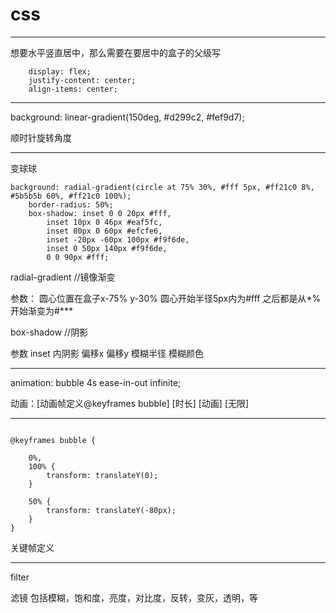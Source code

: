 # css

***

想要水平竖直居中，那么需要在要居中的盒子的父级写

```
    display: flex;
    justify-content: center;
    align-items: center;
```

***

background: linear-gradient(150deg, #d299c2, #fef9d7);

顺时针旋转角度

***

变球球

```
background: radial-gradient(circle at 75% 30%, #fff 5px, #ff21c0 8%, #5b5b5b 60%, #ff21c0 100%);
    border-radius: 50%;
    box-shadow: inset 0 0 20px #fff,
        inset 10px 0 46px #eaf5fc,
        inset 80px 0 60px #efcfe6,
        inset -20px -60px 100px #f9f6de,
        inset 0 50px 140px #f9f6de,
        0 0 90px #fff;
```

radial-gradient //镜像渐变

参数：
圆心位置在盒子x-75% y-30%
圆心开始半径5px内为#fff
之后都是从*%开始渐变为#***

box-shadow //阴影

参数
inset 内阴影 偏移x 偏移y 模糊半径 模糊颜色

***

animation: bubble 4s ease-in-out infinite;

动画：[动画帧定义@keyframes bubble] [时长] [动画] [无限]

*** 

```

@keyframes bubble {

    0%,
    100% {
        transform: translateY(0);
    }

    50% {
        transform: translateY(-80px);
    }
}

```

关键帧定义

***

filter

滤镜 包括模糊，饱和度，亮度，对比度，反转，变灰，透明，等